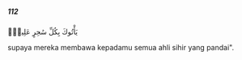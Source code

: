 ##### 112

<span class="ayah">يَأْتُوكَ بِكُلِّ سَٰحِرٍ عَلِيمٍۢ</span>

<span class="ayah_translation">supaya mereka membawa kepadamu semua ahli sihir yang pandai".</span>
